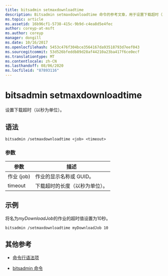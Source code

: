 ```yaml
---
title: bitsadmin setmaxdownloadtime
description: Bitsadmin setmaxdownloadtime 命令的参考文章，用于设置下载超时（以秒为单位）。
ms.topic: article
ms.assetid: 16b96cf1-5738-415c-9b9d-c4ea8d5e4fec
author: coreyp-at-msft
ms.author: coreyp
manager: dongill
ms.date: 10/16/2017
ms.openlocfilehash: 5453c476f304bce3564167da93518793d7eef043
ms.sourcegitcommit: 53d526bfeddb89d28af44210a23ba417f6ce0ecf
ms.translationtype: MT
ms.contentlocale: zh-CN
ms.lasthandoff: 08/06/2020
ms.locfileid: "87893116"
---
```

# <a name="bitsadmin-setmaxdownloadtime"></a>bitsadmin setmaxdownloadtime

设置下载超时（以秒为单位）。

## <a name="syntax"></a>语法

```
bitsadmin /setmaxdownloadtime <job> <timeout>
```

### <a name="parameters"></a>参数

| 参数 | 描述 |
| --------- | ----------- |
| 作业 (job) | 作业的显示名称或 GUID。 |
| timeout | 下载超时的长度（以秒为单位）。 |

## <a name="examples"></a>示例

将名为*myDownloadJob*的作业的超时值设置为10秒。

```
bitsadmin /setmaxdownloadtime myDownloadJob 10
```

## <a name="additional-references"></a>其他参考

- [命令行语法项](command-line-syntax-key.md)

- [bitsadmin 命令](bitsadmin.md)
